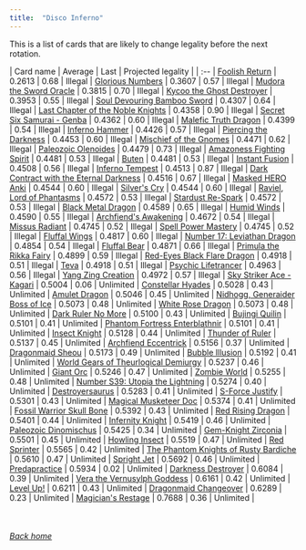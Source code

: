 ```yaml
---
title:  "Disco Inferno"
---
```


This is a list of cards that are likely to change legality before the next rotation.

| Card name | Average | Last | Projected legality |
| :-- |
[Foolish Return](https://db.ygoprodeck.com/card/?search=Foolish%20Return) | 0.2613 | 0.68 | Illegal |
[Glorious Numbers](https://db.ygoprodeck.com/card/?search=Glorious%20Numbers) | 0.3607 | 0.57 | Illegal |
[Mudora the Sword Oracle](https://db.ygoprodeck.com/card/?search=Mudora%20the%20Sword%20Oracle) | 0.3815 | 0.70 | Illegal |
[Kycoo the Ghost Destroyer](https://db.ygoprodeck.com/card/?search=Kycoo%20the%20Ghost%20Destroyer) | 0.3953 | 0.55 | Illegal |
[Soul Devouring Bamboo Sword](https://db.ygoprodeck.com/card/?search=Soul%20Devouring%20Bamboo%20Sword) | 0.4307 | 0.64 | Illegal |
[Last Chapter of the Noble Knights](https://db.ygoprodeck.com/card/?search=Last%20Chapter%20of%20the%20Noble%20Knights) | 0.4358 | 0.90 | Illegal |
[Secret Six Samurai - Genba](https://db.ygoprodeck.com/card/?search=Secret%20Six%20Samurai%20-%20Genba) | 0.4362 | 0.60 | Illegal |
[Malefic Truth Dragon](https://db.ygoprodeck.com/card/?search=Malefic%20Truth%20Dragon) | 0.4399 | 0.54 | Illegal |
[Inferno Hammer](https://db.ygoprodeck.com/card/?search=Inferno%20Hammer) | 0.4426 | 0.57 | Illegal |
[Piercing the Darkness](https://db.ygoprodeck.com/card/?search=Piercing%20the%20Darkness) | 0.4453 | 0.60 | Illegal |
[Mischief of the Gnomes](https://db.ygoprodeck.com/card/?search=Mischief%20of%20the%20Gnomes) | 0.4471 | 0.62 | Illegal |
[Paleozoic Olenoides](https://db.ygoprodeck.com/card/?search=Paleozoic%20Olenoides) | 0.4479 | 0.73 | Illegal |
[Amazoness Fighting Spirit](https://db.ygoprodeck.com/card/?search=Amazoness%20Fighting%20Spirit) | 0.4481 | 0.53 | Illegal |
[Buten](https://db.ygoprodeck.com/card/?search=Buten) | 0.4481 | 0.53 | Illegal |
[Instant Fusion](https://db.ygoprodeck.com/card/?search=Instant%20Fusion) | 0.4508 | 0.56 | Illegal |
[Inferno Tempest](https://db.ygoprodeck.com/card/?search=Inferno%20Tempest) | 0.4513 | 0.87 | Illegal |
[Dark Contract with the Eternal Darkness](https://db.ygoprodeck.com/card/?search=Dark%20Contract%20with%20the%20Eternal%20Darkness) | 0.4516 | 0.67 | Illegal |
[Masked HERO Anki](https://db.ygoprodeck.com/card/?search=Masked%20HERO%20Anki) | 0.4544 | 0.60 | Illegal |
[Silver's Cry](https://db.ygoprodeck.com/card/?search=Silver's%20Cry) | 0.4544 | 0.60 | Illegal |
[Raviel, Lord of Phantasms](https://db.ygoprodeck.com/card/?search=Raviel,%20Lord%20of%20Phantasms) | 0.4572 | 0.53 | Illegal |
[Stardust Re-Spark](https://db.ygoprodeck.com/card/?search=Stardust%20Re-Spark) | 0.4572 | 0.53 | Illegal |
[Black Metal Dragon](https://db.ygoprodeck.com/card/?search=Black%20Metal%20Dragon) | 0.4589 | 0.65 | Illegal |
[Humid Winds](https://db.ygoprodeck.com/card/?search=Humid%20Winds) | 0.4590 | 0.55 | Illegal |
[Archfiend's Awakening](https://db.ygoprodeck.com/card/?search=Archfiend's%20Awakening) | 0.4672 | 0.54 | Illegal |
[Missus Radiant](https://db.ygoprodeck.com/card/?search=Missus%20Radiant) | 0.4745 | 0.52 | Illegal |
[Spell Power Mastery](https://db.ygoprodeck.com/card/?search=Spell%20Power%20Mastery) | 0.4745 | 0.52 | Illegal |
[Fluffal Wings](https://db.ygoprodeck.com/card/?search=Fluffal%20Wings) | 0.4817 | 0.60 | Illegal |
[Number 17: Leviathan Dragon](https://db.ygoprodeck.com/card/?search=Number%2017:%20Leviathan%20Dragon) | 0.4854 | 0.54 | Illegal |
[Fluffal Bear](https://db.ygoprodeck.com/card/?search=Fluffal%20Bear) | 0.4871 | 0.66 | Illegal |
[Primula the Rikka Fairy](https://db.ygoprodeck.com/card/?search=Primula%20the%20Rikka%20Fairy) | 0.4899 | 0.59 | Illegal |
[Red-Eyes Black Flare Dragon](https://db.ygoprodeck.com/card/?search=Red-Eyes%20Black%20Flare%20Dragon) | 0.4918 | 0.51 | Illegal |
[Teva](https://db.ygoprodeck.com/card/?search=Teva) | 0.4918 | 0.51 | Illegal |
[Psychic Lifetrancer](https://db.ygoprodeck.com/card/?search=Psychic%20Lifetrancer) | 0.4963 | 0.56 | Illegal |
[Yang Zing Creation](https://db.ygoprodeck.com/card/?search=Yang%20Zing%20Creation) | 0.4972 | 0.57 | Illegal |
[Sky Striker Ace - Kagari](https://db.ygoprodeck.com/card/?search=Sky%20Striker%20Ace%20-%20Kagari) | 0.5004 | 0.06 | Unlimited |
[Constellar Hyades](https://db.ygoprodeck.com/card/?search=Constellar%20Hyades) | 0.5028 | 0.43 | Unlimited |
[Amulet Dragon](https://db.ygoprodeck.com/card/?search=Amulet%20Dragon) | 0.5046 | 0.45 | Unlimited |
[Nidhogg, Generaider Boss of Ice](https://db.ygoprodeck.com/card/?search=Nidhogg,%20Generaider%20Boss%20of%20Ice) | 0.5073 | 0.48 | Unlimited |
[White Rose Dragon](https://db.ygoprodeck.com/card/?search=White%20Rose%20Dragon) | 0.5073 | 0.48 | Unlimited |
[Dark Ruler No More](https://db.ygoprodeck.com/card/?search=Dark%20Ruler%20No%20More) | 0.5100 | 0.43 | Unlimited |
[Bujingi Quilin](https://db.ygoprodeck.com/card/?search=Bujingi%20Quilin) | 0.5101 | 0.41 | Unlimited |
[Phantom Fortress Enterblathnir](https://db.ygoprodeck.com/card/?search=Phantom%20Fortress%20Enterblathnir) | 0.5101 | 0.41 | Unlimited |
[Insect Knight](https://db.ygoprodeck.com/card/?search=Insect%20Knight) | 0.5128 | 0.44 | Unlimited |
[Thunder of Ruler](https://db.ygoprodeck.com/card/?search=Thunder%20of%20Ruler) | 0.5137 | 0.45 | Unlimited |
[Archfiend Eccentrick](https://db.ygoprodeck.com/card/?search=Archfiend%20Eccentrick) | 0.5156 | 0.37 | Unlimited |
[Dragonmaid Sheou](https://db.ygoprodeck.com/card/?search=Dragonmaid%20Sheou) | 0.5173 | 0.49 | Unlimited |
[Bubble Illusion](https://db.ygoprodeck.com/card/?search=Bubble%20Illusion) | 0.5192 | 0.41 | Unlimited |
[World Gears of Theurlogical Demiurgy](https://db.ygoprodeck.com/card/?search=World%20Gears%20of%20Theurlogical%20Demiurgy) | 0.5237 | 0.46 | Unlimited |
[Giant Orc](https://db.ygoprodeck.com/card/?search=Giant%20Orc) | 0.5246 | 0.47 | Unlimited |
[Zombie World](https://db.ygoprodeck.com/card/?search=Zombie%20World) | 0.5255 | 0.48 | Unlimited |
[Number S39: Utopia the Lightning](https://db.ygoprodeck.com/card/?search=Number%20S39:%20Utopia%20the%20Lightning) | 0.5274 | 0.40 | Unlimited |
[Destroyersaurus](https://db.ygoprodeck.com/card/?search=Destroyersaurus) | 0.5283 | 0.41 | Unlimited |
[S-Force Justify](https://db.ygoprodeck.com/card/?search=S-Force%20Justify) | 0.5301 | 0.43 | Unlimited |
[Magical Musketeer Doc](https://db.ygoprodeck.com/card/?search=Magical%20Musketeer%20Doc) | 0.5374 | 0.41 | Unlimited |
[Fossil Warrior Skull Bone](https://db.ygoprodeck.com/card/?search=Fossil%20Warrior%20Skull%20Bone) | 0.5392 | 0.43 | Unlimited |
[Red Rising Dragon](https://db.ygoprodeck.com/card/?search=Red%20Rising%20Dragon) | 0.5401 | 0.44 | Unlimited |
[Infernity Knight](https://db.ygoprodeck.com/card/?search=Infernity%20Knight) | 0.5419 | 0.46 | Unlimited |
[Paleozoic Dinomischus](https://db.ygoprodeck.com/card/?search=Paleozoic%20Dinomischus) | 0.5425 | 0.34 | Unlimited |
[Gem-Knight Zirconia](https://db.ygoprodeck.com/card/?search=Gem-Knight%20Zirconia) | 0.5501 | 0.45 | Unlimited |
[Howling Insect](https://db.ygoprodeck.com/card/?search=Howling%20Insect) | 0.5519 | 0.47 | Unlimited |
[Red Sprinter](https://db.ygoprodeck.com/card/?search=Red%20Sprinter) | 0.5565 | 0.42 | Unlimited |
[The Phantom Knights of Rusty Bardiche](https://db.ygoprodeck.com/card/?search=The%20Phantom%20Knights%20of%20Rusty%20Bardiche) | 0.5610 | 0.47 | Unlimited |
[Spright Jet](https://db.ygoprodeck.com/card/?search=Spright%20Jet) | 0.5692 | 0.46 | Unlimited |
[Predapractice](https://db.ygoprodeck.com/card/?search=Predapractice) | 0.5934 | 0.02 | Unlimited |
[Darkness Destroyer](https://db.ygoprodeck.com/card/?search=Darkness%20Destroyer) | 0.6084 | 0.39 | Unlimited |
[Vera the Vernusylph Goddess](https://db.ygoprodeck.com/card/?search=Vera%20the%20Vernusylph%20Goddess) | 0.6161 | 0.42 | Unlimited |
[Level Up!](https://db.ygoprodeck.com/card/?search=Level%20Up!) | 0.6211 | 0.43 | Unlimited |
[Dragonmaid Changeover](https://db.ygoprodeck.com/card/?search=Dragonmaid%20Changeover) | 0.6289 | 0.23 | Unlimited |
[Magician's Restage](https://db.ygoprodeck.com/card/?search=Magician's%20Restage) | 0.7688 | 0.36 | Unlimited |

<br>

###### [Back home](index)